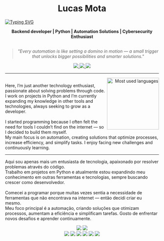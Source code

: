 

<h1 align="center"> Lucas Mota </h1>
    
<a href="https://git.io/typing-svg"><img src="https://readme-typing-svg.demolab.com?font=Fira+Code&duration=3000&pause=1000&color=CB00F7&width=435&lines=Seja+Bem+Vindo+ao+Meu+Perfil+%3A);Welcome+To+My+Frofile+%3A)" alt="Typing SVG" /></a>


<div align="center">
  <b> Backend developer | Python | Automation Solutions | Cybersecurity Enthusiast </b>
  <br>
  <br>
  
  <blockquote>
      <p><i>
          "Every automation is like setting a domino in motion — a small trigger that unlocks bigger possibilities and smarter solutions."
      </i></p>
  </blockquote>
</div>

<!-- Socials -->
<div align="center">
    <a target="_blank" style="text-decoration: none;">
        <a href="https://www.linkedin.com/in/nftsz/">
            <img src="https://img.shields.io/badge/LinkedIn-0077B5?style=for-the-badge&logo=linkedin&logoColor=white" target="_blank">
        </a>
        <a href="https://twitter.com/0xblkowl" target="_blank">
            <img src="https://img.shields.io/badge/Twitter-1DA1F2?style=for-the-badge&logo=twitter&logoColor=white" target="_blank"> 
        </a>
        <a href ="mailto:naft.dev@proton.me">
            <img src="https://img.shields.io/badge/proton%20mail-6D4AFF?style=for-the-badge&logo=protonmail&logoColor=white" target="_blank">
        </a>
    </a>
</div>

---
<!--Stats -->
<div align="right" style="margin:auto">
     <a href="https://github.com/SottoDev">
        <img height="170em"
             src="https://github-readme-stats.vercel.app/api/top-langs/?username=SottoDev&hide=jupyter%20notebook&langs_count=6&hide_border=true&layout=compact&show_icons=true&line_height=24&theme=transparent&title_color=4a86d1&custom_title=My%20favorite%20languages"
             alt="Most used languages"
             align="right">
    </a>
</div>

<!-- Desc -->
<br>
Here, I’m just another technology enthusiast, passionate about solving problems through code.<br>
I work on projects in Python and I’m currently expanding my knowledge in other tools and technologies, always seeking to grow as a developer.<br><br>
I started programming because I often felt the need for tools I couldn’t find on the internet — so I decided to build them myself.<br>
My main focus is on automation, creating solutions that optimize processes, increase efficiency, and simplify tasks. I enjoy facing new challenges and continuously learning.</p>

<hr>

<p>Aqui sou apenas mais um entusiasta de tecnologia, apaixonado por resolver problemas através do código.<br>
Trabalho em projetos em Python e atualmente estou expandindo meu conhecimento em outras ferramentas e tecnologias, sempre buscando crescer como desenvolvedor.<br><br>
Comecei a programar porque muitas vezes sentia a necessidade de ferramentas que não encontrava na internet — então decidi criar eu mesmo.<br>
Meu foco principal é a automação, criando soluções que otimizam processos, aumentam a eficiência e simplificam tarefas. Gosto de enfrentar novos desafios e aprender continuamente.</p>

<div align="center">
  

  <img src="https://img.shields.io/badge/Python-FFD43B?style=for-the-badge&logo=python&logoColor=blue"/>
  <img src="https://img.shields.io/badge/Django-092E20?style=for-the-badge&logo=django&logoColor=green"/>


  <br>

  <img src="https://img.shields.io/badge/GIT-E44C30?style=for-the-badge&logo=git&logoColor=white"/>
  <img src="https://img.shields.io/badge/VSCode-0078D4?style=for-the-badge&logo=visual%20studio%20code&logoColor=white"/>
  <img src="https://img.shields.io/badge/SQL-4479A1?style=for-the-badge&logo=sql&logoColor=white"/>
  <img src="https://img.shields.io/badge/JavaScript-F7DF1E?style=for-the-badge&logo=javascript&logoColor=white">
  <img src="https://img.shields.io/badge/n8n-FF4500?style=for-the-badge&logo=n8n&logoColor=white">
  <img src="https://img.shields.io/badge/Kali_Linux-557C94?style=for-the-badge&logo=kalilinux&logoColor=white">
  

</div>

<br>

<div align="center">